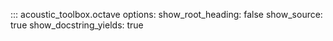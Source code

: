 ::: acoustic_toolbox.octave
    options:
        show_root_heading: false
        show_source: true
        show_docstring_yields: true
